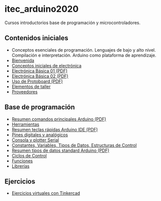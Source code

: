 # itec_arduino2020

Cursos introductorios base de programación y microcontroladores.

## Contenidos iniciales

<ul>
	<li>
		Conceptos esenciales de programación. Lenguajes de bajo y alto nivel. Compilación e interpretación. Arduino como plataforma de aprendizaje.
	</li>
	<li>
		<a href="Bienvenida.md">Bienvenida</a>
	</li>
	<li>
		<a href="Fundamentos.md">Conceptos iniciales de electrónica</a>
	</li>
	<li>
		<a href="/libros/electronica_basica_01.pdf">Electrónica Básica 01 (PDF)</a>
	</li>
	<li>
		<a href="/libros/electronica_basica_02.pdf">Electrónica Básica 02 (PDF)</a>
	</li>
	<li>
		<a href="/libros/uso_de_protoboard.pdf">Uso de Protoboard (PDF)</a>
	</li>
	<li>
		<a href="Elementos_taller.md">Elementos de taller</a>
	</li>
	<li>
		<a href="Proveedores.md">Proveedores</a>
	</li>
</ul>

## Base de programación

<ul>
	<li>
		<a href="/libros/cheatsheet_arduino_01.pdf">Resumen comandos principales Arduino (PDF)</a>
	</li>
	<li>
		<a href="Herramientas.md">Herramientas</a>
	</li>
	<li>
		<a href="/herramientas/arduino_ide_teclas_rapidas.pdf">Resumen teclas rápidas Arduino IDE (PDF)</a>
	</li>
	<li>
		<a href="Pines.md">Pines digitales y analógicos</a>
	</li>
	<li>
		<a href="Consola_plotter.md">Consola y plotter Serial</a>
	</li>
	<li>
		<a href="Constantes_variables_tipos_estructuras.md">Constantes, Variables, Tipos de Datos, Estructuras de Control</a>
	</li>
	<li>
		<a href="/libros/arduino_tipos_datos_standard.pdf">Resumen tipos de datos standard Arduino (PDF)</a>
	</li>
	<li>
		<a href="Ciclos_control.md">Ciclos de Control</a>
	</li>
	<li>
		<a href="Funciones.md">Funciones</a>
	</li>
	<li>
		<a href="Librerias.md">Librerías</a>
	</li>
</ul>

## Ejercicios

<ul>
	<li>
		<a href="Tinkercad.md">Ejercicios virtuales con Tinkercad</a>
	</li>
</ul>
